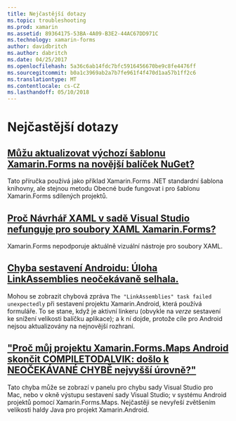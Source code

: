 ```yaml
---
title: Nejčastější dotazy
ms.topic: troubleshooting
ms.prod: xamarin
ms.assetid: 89364175-53BA-4A09-B3E2-44AC67DD971C
ms.technology: xamarin-forms
author: davidbritch
ms.author: dabritch
ms.date: 04/25/2017
ms.openlocfilehash: 5a36c6ab14fdc7bfc5916456670be9c8fe4476ff
ms.sourcegitcommit: b0a1c3969ab2a7b7fe961f4f470d1aa57b1ff2c6
ms.translationtype: MT
ms.contentlocale: cs-CZ
ms.lasthandoff: 05/10/2018
---
```

# <a name="frequently-asked-questions"></a>Nejčastější dotazy


## <a name="can-i-update-the-xamarinforms-default-template-to-a-newer-nuget-packageupdate-forms-templatemd"></a>[Můžu aktualizovat výchozí šablonu Xamarin.Forms na novější balíček NuGet?](update-forms-template.md)
Tato příručka používá jako příklad Xamarin.Forms .NET standardní šablona knihovny, ale stejnou metodu Obecné bude fungovat i pro šablonu Xamarin.Forms sdílených projektů. 

## <a name="why-doesnt-the-visual-studio-xaml-designer-work-for-xamarinforms-xaml-filesforms-xaml-designermd"></a>[Proč Návrhář XAML v sadě Visual Studio nefunguje pro soubory XAML Xamarin.Forms?](forms-xaml-designer.md)
Xamarin.Forms nepodporuje aktuálně vizuální nástroje pro soubory XAML.

## <a name="android-build-error-the-linkassemblies-task-failed-unexpectedlyandroid-linkassemblies-errormd"></a>[Chyba sestavení Androidu: Úloha LinkAssemblies neočekávaně selhala.](android-linkassemblies-error.md)
Mohou se zobrazit chybová zpráva `The "LinkAssemblies" task failed unexpectedly` při sestavení projektu Xamarin.Android, která používá formuláře. To se stane, když je aktivní linkeru (obvykle na *verze* sestavení ke snížení velikosti balíčku aplikace); a k ní dojde, protože cíle pro Android nejsou aktualizovány na nejnovější rozhraní. 


## <a name="why-does-my-xamarinformsmaps-android-project-fail-with-compiletodalvik--unexpected-top-level-errormaps-compiletodalvik-errormd"></a>["Proč můj projektu Xamarin.Forms.Maps Android skončit COMPILETODALVIK: došlo k NEOČEKÁVANÉ CHYBĚ nejvyšší úrovně?"](maps-compiletodalvik-error.md)
Tato chyba může se zobrazí v panelu pro chybu sady Visual Studio pro Mac, nebo v okně výstupu sestavení sady Visual Studio; v systému Android projektů pomocí Xamarin.Forms.Maps. Nejčastěji se nevyřeší zvětšením velikosti haldy Java pro projekt Xamarin.Android.


